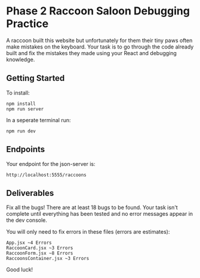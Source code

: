 # Phase 2 Raccoon Saloon Debugging Practice

A raccoon built this website but unfortunately for them their tiny paws often make mistakes on the keyboard. Your task is to go through the code already built and fix the mistakes they made using your React and debugging knowledge.

## Getting Started

To install:

```
npm install
npm run server
```

In a seperate terminal run:

```
npm run dev
```

## Endpoints

Your endpoint for the json-server is:

```
http://localhost:5555/raccoons
```

## Deliverables

Fix all the bugs! There are at least 18 bugs to be found. Your task isn't complete until everything has been tested and no error messages appear in the dev console.

You will only need to fix errors in these files (errors are estimates):

```
App.jsx ~4 Errors
RaccoonCard.jsx ~3 Errors
RaccoonForm.jsx ~8 Errors
RaccoonsContainer.jsx ~3 Errors
```

Good luck!